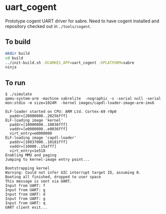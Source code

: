 <!--
     Copyright 2019, Data61
     Commonwealth Scientific and Industrial Research Organisation (CSIRO)
     ABN 41 687 119 230.

     This software may be distributed and modified according to the terms of
     the BSD 2-Clause license. Note that NO WARRANTY is provided.
     See "LICENSE_BSD2.txt" for details.

     @TAG(DATA61_BSD)
-->
# uart_cogent

Prototype cogent UART driver for sabre.  Need to have cogent installed and repository
checked out in `./tools/cogent`.

## To build

```sh
mkdir build
cd build
../init-build.sh -DCAMKES_APP=uart_cogent -DPLATFORM=sabre
ninja

```

## To run

```
$ ./simulate
qemu-system-arm -machine sabrelite  -nographic -s -serial null -serial mon:stdio -m size=1024M  -kernel images/capdl-loader-image-arm-imx6

ELF-loader started on CPU: ARM Ltd. Cortex-A9 r0p0
  paddr=[20000000..2025bfff]
ELF-loading image 'kernel'
  paddr=[10000000..10036fff]
  vaddr=[e0000000..e0036fff]
  virt_entry=e0000000
ELF-loading image 'capdl-loader'
  paddr=[10037000..10181fff]
  vaddr=[10000..15afff]
  virt_entry=1e518
Enabling MMU and paging
Jumping to kernel-image entry point...

Bootstrapping kernel
Warning: Could not infer GIC interrupt target ID, assuming 0.
Booting all finished, dropped to user space
This message is sent via UART.
Input from UART: f
Input from UART: g
Input from UART: d
Input from UART: g
Input from UART: q
UART client exit...
```

